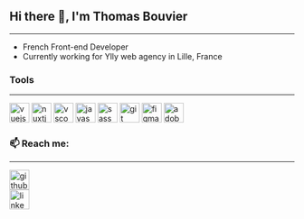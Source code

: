 
<!--
**tobomuto/tobomuto** is a ✨ _special_ ✨ repository because its `README.md` (this file) appears on your GitHub profile.
<!--
Here are some ideas to get you started:
- 🔭 I’m currently working on ...
- 🌱 I’m currently learning ...
- 👯 I’m looking to collaborate on ...
- 🤔 I’m looking for help with ...
- 💬 Ask me about ...
- 📫 How to reach me: ...
- 😄 Pronouns: ...
- ⚡ Fun fact: ...
- 🌱 I’m currently learning Tailwind, PHP, NUXT3,... 
-->

## Hi there 👋, I'm Thomas Bouvier
***
* French Front-end Developer
* Currently working for Ylly web agency in Lille, France


### Tools
***
[<img height="35px" src="https://cdn.jsdelivr.net/gh/devicons/devicon/icons/vuejs/vuejs-original.svg" alt='vuejs' >](https://vuejs.org/)
[<img height="35px" src="https://cdn.jsdelivr.net/gh/devicons/devicon/icons/nuxtjs/nuxtjs-original.svg" alt='nuxtjs' >](https://nuxt.com/)
[<img src="https://cdn.jsdelivr.net/gh/devicons/devicon/icons/vscode/vscode-original.svg" alt='vscode' height="35px">](https://code.visualstudio.com/)
[<img src="https://cdn.jsdelivr.net/gh/devicons/devicon/icons/javascript/javascript-plain.svg" alt='javascript' height="35px">](https://developer.mozilla.org/en-US/docs/Web/JavaScript)
[<img src="https://cdn.jsdelivr.net/gh/devicons/devicon/icons/sass/sass-original.svg" alt='sass' height="35px">](https://sass-lang.com/)
[<img src="https://cdn.jsdelivr.net/gh/devicons/devicon/icons/git/git-original.svg" alt='git' height="35px">](https://git-scm.com/)
[<img src="https://cdn.jsdelivr.net/gh/devicons/devicon/icons/figma/figma-original.svg" alt='figma' height="35px">](https://www.figma.com/fr/)
[<img src="https://cdn.jsdelivr.net/gh/devicons/devicon/icons/photoshop/photoshop-plain.svg" alt='adobe photoshop' height="35px">](https://www.adobe.com/fr/products/photoshop.html)

<!-- - 🔭 I’m currently working on getting my degree  -->
### 📫 Reach me:
***
[<img height="35px" src='https://cdn.jsdelivr.net/npm/simple-icons@3.0.1/icons/github.svg' alt='github'>](https://github.com/tobomuto)  
[<img height="35px" src='https://cdn.jsdelivr.net/npm/simple-icons@3.0.1/icons/linkedin.svg' alt='linkedin'>](https://www.linkedin.com/in/tombvr/) 

